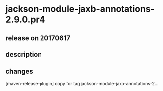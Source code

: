 # jackson-module-jaxb-annotations-2.9.0.pr4

## release on 20170617

## description

## changes

[maven-release-plugin] copy for tag jackson-module-jaxb-annotations-2…

